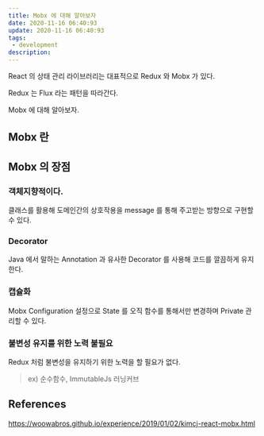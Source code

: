 ```yaml
---
title: Mobx 에 대해 알아보자
date: 2020-11-16 06:40:93
update: 2020-11-16 06:40:93
tags:
 - development
description:
---
```


React 의 상태 관리 라이브러리는 대표적으로 Redux 와 Mobx 가 있다.

Redux 는 Flux 라는 패턴을 따라간다.

Mobx 에 대해 알아보자.

## Mobx 란

## Mobx 의 장점

### 객체지향적이다.

클래스를 활용해 도메인간의 상호작용을 message 를 통해 주고받는 방향으로 구현할 수 있다.

### Decorator

Java 에서 말하는 Annotation 과 유사한 Decorator 를 사용해 코드를 깔끔하게 유지한다.

### 캡슐화

Mobx Configuration 설정으로 State 를 오직 함수를 통해서만 변경하며 Private 관리할 수 있다.

### 불변성 유지를 위한 노력 불필요

Redux 처럼 불변성을 유지하기 위한 노력을 할 필요가 없다.

> ex) 순수함수, ImmutableJs 러닝커브

## References

https://woowabros.github.io/experience/2019/01/02/kimcj-react-mobx.html
